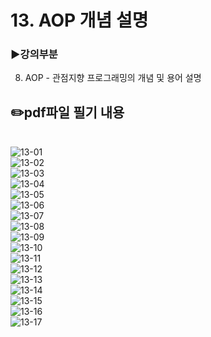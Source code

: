 # 13. AOP 개념 설명
### ▶️강의부분
8. AOP - 관점지향 프로그래밍의 개념 및 용어 설명

## ✏️pdf파일 필기 내용
</br>![13-01](img/13-01.jpg)
</br>![13-02](img/13-02.jpg)
</br>![13-03](img/13-03.jpg)
</br>![13-04](img/13-04.jpg)
</br>![13-05](img/13-05.jpg)
</br>![13-06](img/13-06.jpg)
</br>![13-07](img/13-07.jpg)
</br>![13-08](img/13-08.jpg)
</br>![13-09](img/13-09.jpg)
</br>![13-10](img/13-10.jpg)
</br>![13-11](img/13-11.jpg)
</br>![13-12](img/13-12.jpg)
</br>![13-13](img/13-13.jpg)
</br>![13-14](img/13-14.jpg)
</br>![13-15](img/13-15.jpg)
</br>![13-16](img/13-16.jpg)
</br>![13-17](img/13-17.jpg)